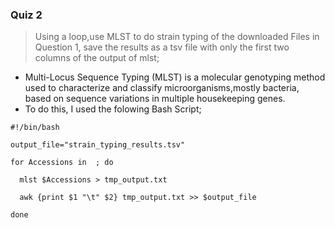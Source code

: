 ### Quiz 2

> Using a loop,use MLST to do strain typing of the downloaded Files in Question 1, save the results as a tsv file with only the first two columns of the output of mlst;

- Multi-Locus Sequence Typing (MLST) is a molecular genotyping method used to characterize and classify microorganisms,mostly bacteria, based on sequence variations in multiple housekeeping genes.
- To do this, I used the folowing Bash Script;
  
```
#!/bin/bash

output_file="strain_typing_results.tsv"

for Accessions in  ; do

  mlst $Accessions > tmp_output.txt
  
  awk {print $1 "\t" $2} tmp_output.txt >> $output_file
  
done

```
